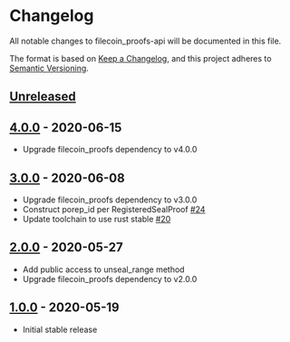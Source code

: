 # Changelog

All notable changes to filecoin_proofs-api will be documented in this file.

The format is based on [Keep a Changelog](https://keepachangelog.com/en/1.0.0/),
and this project adheres to [Semantic Versioning](https://book.async.rs/overview/stability-guarantees.html).

## [Unreleased]

## [4.0.0] - 2020-06-15

- Upgrade filecoin_proofs dependency to v4.0.0

## [3.0.0] - 2020-06-08

- Upgrade filecoin_proofs dependency to v3.0.0
- Construct porep_id per RegisteredSealProof [#24](https://github.com/filecoin-project/rust-filecoin_proofs-api/pull/24)
- Update toolchain to use rust stable [#20](https://github.com/filecoin-project/rust-filecoin_proofs-api/pull/20)

## [2.0.0] - 2020-05-27

- Add public access to unseal_range method
- Upgrade filecoin_proofs dependency to v2.0.0

## [1.0.0] - 2020-05-19

- Initial stable release

[Unreleased]: https://github.com/filecoin-project/rust-filecoin_proofs-api/compare/v4.0.0...HEAD
[4.0.0]: https://github.com/filecoin-project/rust-filecoin_proofs-api/tree/v4.0.0
[3.0.0]: https://github.com/filecoin-project/rust-filecoin_proofs-api/tree/v3.0.0
[2.0.0]: https://github.com/filecoin-project/rust-filecoin_proofs-api/tree/v2.0.0
[1.0.0]: https://github.com/filecoin-project/rust-filecoin_proofs-api/tree/v1.0.0
